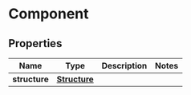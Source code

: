 
# Component

## Properties
Name | Type | Description | Notes
------------ | ------------- | ------------- | -------------
**structure** | [**Structure**](Structure.md) |  | 




